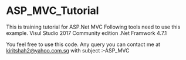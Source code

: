 # ASP_MVC_Tutorial
This is training tutorial for ASP.Net MVC 
Following tools need to use this example.
Visul Studio 2017 Community edition 
.Net Framwork 4.7.1

You feel free to use this code.
Any query you can contact me at kiritshah2@yahoo.com.sg with subject :-ASP_MVC
